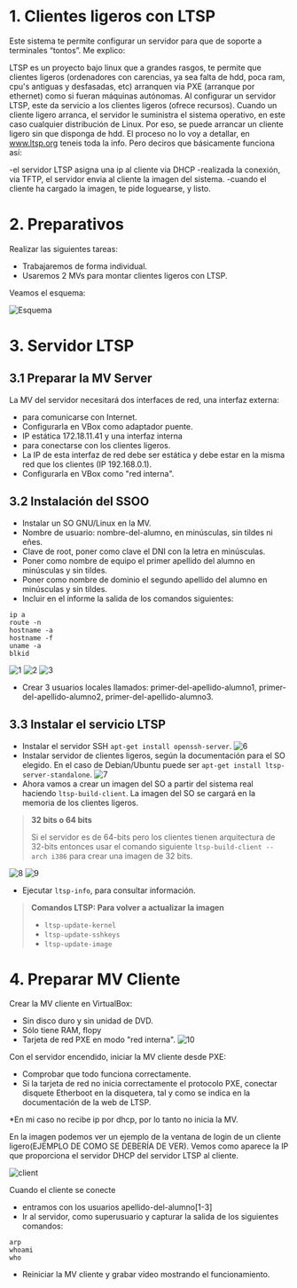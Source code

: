 

# 1. Clientes ligeros con LTSP
Este sistema te permite configurar un servidor para que de soporte a terminales “tontos”. Me explico:

LTSP es un proyecto bajo linux que a grandes rasgos, te permite que clientes ligeros (ordenadores con carencias, ya sea falta de hdd, poca ram, cpu's antiguas y desfasadas, etc) arranquen via PXE (arranque por ethernet) como si fueran máquinas autónomas.
Al configurar un servidor LTSP, este da servicio a los clientes ligeros (ofrece recursos).
Cuando un cliente ligero arranca, el servidor le suministra el sistema operativo, en este caso cualquier distribución de Linux. Por eso, se puede arrancar un cliente ligero sin que disponga de hdd.
El proceso no lo voy a detallar, en www.ltsp.org teneis toda la info. Pero deciros que básicamente funciona así:

-el servidor LTSP asigna una ip al cliente via DHCP
-realizada la conexión, via TFTP, el servidor envia al cliente la imagen del sistema.
-cuando el cliente ha cargado la imagen, te pide loguearse, y listo.

# 2. Preparativos
Realizar las siguientes tareas:
* Trabajaremos de forma individual.
* Usaremos 2 MVs para montar clientes ligeros con LTSP.


Veamos el esquema:

![Esquema](./ltsp-diagram.png)

# 3. Servidor LTSP
## 3.1 Preparar la MV Server
La MV del servidor necesitará dos interfaces de red, una interfaz externa:
* para comunicarse con Internet.
* Configurarla en VBox como adaptador puente.
* IP estática 172.18.11.41
y una interfaz interna
* para conectarse con los clientes ligeros.
* La IP de esta interfaz de red debe ser estática y debe estar en la misma red que los clientes (IP 192.168.0.1).
* Configurarla en VBox como "red interna".

## 3.2 Instalación del SSOO
* Instalar un SO GNU/Linux en la MV.
* Nombre de usuario: nombre-del-alumno, en minúsculas, sin tildes ni eñes. 
* Clave de root, poner como clave el DNI con la letra en minúsculas.
* Poner como nombre de equipo el primer apellido del alumno en minúsculas y sin tildes.
* Poner como nombre de dominio el segundo apellido del alumno en minúsculas y sin tildes.
* Incluir en el informe la salida de los comandos siguientes: 
```
ip a
route -n
hostname -a
hostname -f
uname -a
blkid
```
![1](./1.PNG)
![2](./2.PNG)
![3](./3.PNG)


* Crear 3 usuarios locales llamados: primer-del-apellido-alumno1, primer-del-apellido-alumno2,
primer-del-apellido-alumno3.

## 3.3 Instalar el servicio LTSP
* Instalar el servidor SSH `apt-get install openssh-server`.
![6](./6.PNG)
* Instalar servidor de clientes ligeros, según la documentación para el SO elegido. 
En el caso de Debian/Ubuntu puede ser `apt-get install ltsp-server-standalone`.
![7](./7.PNG)
* Ahora vamos a crear un imagen del SO a partir del sistema real haciendo `ltsp-build-client`.
La imagen del SO se cargará en la memoria de los clientes ligeros.

> **32 bits o 64 bits**
> 
> Si el servidor es de 64-bits pero los clientes tienen arquitectura de 32-bits 
entonces usar el comando siguiente `ltsp-build-client --arch i386` para crear una imagen
de 32 bits.
>
![8](./8.PNG)
![9](./9.PNG)
* Ejecutar `ltsp-info`, para consultar información.
 
> **Comandos LTSP: Para volver a actualizar la imagen**
>
> * `ltsp-update-kernel`
> * `ltsp-update-sshkeys`
> * `ltsp-update-image`



# 4. Preparar MV Cliente
Crear la MV cliente en VirtualBox:
* Sin disco duro y sin unidad de DVD.
* Sólo tiene RAM, flopy
* Tarjeta de red PXE en modo "red interna".
![10](./clienteconf.png)

Con el servidor encendido, iniciar la MV cliente desde PXE:
* Comprobar que todo funciona correctamente.
* Si la tarjeta de red no inicia correctamente el protocolo PXE, 
conectar disquete Etherboot en la disquetera, tal y como se indica en la documentación de la web de LTSP.

*En mi caso no recibe ip por dhcp, por lo tanto no inicia la MV.

En la imagen podemos ver un ejemplo de la ventana de login de un cliente ligero(EJEMPLO DE COMO SE DEBERÍA DE VER). 
Vemos como aparece la IP que proporciona el servidor DHCP del servidor LTSP al cliente.

![client](./ltsp-client-login.png)

Cuando el cliente se conecte
* entramos con los usuarios apellido-del-alumno[1-3]
* Ir al servidor, como superusuario y capturar la salida de los siguientes comandos:
```
arp
whoami
who
```
* Reiniciar la MV cliente y grabar vídeo mostrando el funcionamiento.



